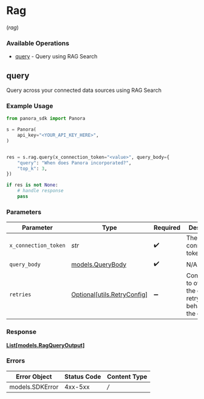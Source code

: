 # Rag
(*rag*)

### Available Operations

* [query](#query) - Query using RAG Search

## query

Query across your connected data sources using RAG Search

### Example Usage

```python
from panora_sdk import Panora

s = Panora(
    api_key="<YOUR_API_KEY_HERE>",
)


res = s.rag.query(x_connection_token="<value>", query_body={
    "query": "When does Panora incorporated?",
    "top_k": 3,
})

if res is not None:
    # handle response
    pass

```

### Parameters

| Parameter                                                           | Type                                                                | Required                                                            | Description                                                         |
| ------------------------------------------------------------------- | ------------------------------------------------------------------- | ------------------------------------------------------------------- | ------------------------------------------------------------------- |
| `x_connection_token`                                                | *str*                                                               | :heavy_check_mark:                                                  | The connection token                                                |
| `query_body`                                                        | [models.QueryBody](../../models/querybody.md)                       | :heavy_check_mark:                                                  | N/A                                                                 |
| `retries`                                                           | [Optional[utils.RetryConfig]](../../models/utils/retryconfig.md)    | :heavy_minus_sign:                                                  | Configuration to override the default retry behavior of the client. |


### Response

**[List[models.RagQueryOutput]](../../models/.md)**
### Errors

| Error Object    | Status Code     | Content Type    |
| --------------- | --------------- | --------------- |
| models.SDKError | 4xx-5xx         | */*             |

